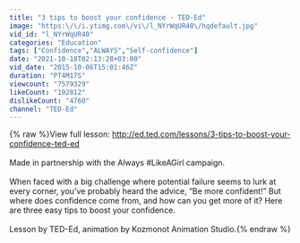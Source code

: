 ```yaml
---
title: "3 tips to boost your confidence - TED-Ed"
image: "https:\/\/i.ytimg.com\/vi\/l_NYrWqUR40\/hqdefault.jpg"
vid_id: "l_NYrWqUR40"
categories: "Education"
tags: ["Confidence","ALWAYS","Self-confidence"]
date: "2021-10-18T02:13:28+03:00"
vid_date: "2015-10-06T15:01:46Z"
duration: "PT4M17S"
viewcount: "7579329"
likeCount: "192812"
dislikeCount: "4760"
channel: "TED-Ed"
---
```

{% raw %}View full lesson: <a rel="nofollow" target="blank" href="http://ed.ted.com/lessons/3-tips-to-boost-your-confidence-ted-ed">http://ed.ted.com/lessons/3-tips-to-boost-your-confidence-ted-ed</a><br /><br />Made in partnership with the Always #LikeAGirl campaign.<br /><br />When faced with a big challenge where potential failure seems to lurk at every corner, you’ve probably heard the advice, “Be more confident!” But where does confidence come from, and how can you get more of it? Here are three easy tips to boost your confidence.<br /><br />Lesson by TED-Ed, animation by Kozmonot Animation Studio.{% endraw %}
